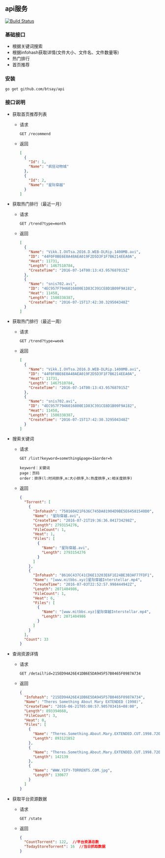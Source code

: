 ## api服务
[![Build Status](https://drone.io/github.com/btsay/api/status.png)](https://drone.io/github.com/btsay/api/latest)

### 基础接口

- 根据关键词搜索
- 根据infohash获取详情(文件大小、文件名、文件数量等)
- 热门排行
- 首页推荐

### 安装
`go get github.com/btsay/api`



### 接口说明

- 获取首页推荐列表

  - 请求

    ```http
    GET /recommend
    ```

  - 返回

    ```json
    [
      {
        "Id": 1,
        "Name": "疯狂动物城"
      },
      {
        "Id": 2,
        "Name": "星际穿越"
      }
    ]
    ```

- 获取热门排行（最近一月）

  - 请求

    ```http
    GET /trend?type=month
    ```

  - 返回

    ```json
    [
      {
        "Name": "Vikk.I.OVTsa.2O16.D.WEB-DLRip.1400MB.avi",
        "ID": "44F0F0BE6E0A48AEA019F2D5D3F1F7B6214EEA0A",
        "Heat": 11731,
        "Length": 1467510784,
        "CreateTime": "2016-07-14T00:13:43.957687015Z"
      },
      {
        "Name": "snis702.avi",
        "ID": "4EC957F7946016800E1D83C391CE8D1B09F9A182",
        "Heat": 11458,
        "Length": 1500338387,
        "CreateTime": "2016-07-15T17:42:30.329504348Z"
      }
    ]  
    ```

- 获取热门排行（最近一周）

  - 请求

    ```http
    GET /trend?type=week
    ```

  - 返回

    ```json
    [
      {
        "Name": "Vikk.I.OVTsa.2O16.D.WEB-DLRip.1400MB.avi",
        "ID": "44F0F0BE6E0A48AEA019F2D5D3F1F7B6214EEA0A",
        "Heat": 11731,
        "Length": 1467510784,
        "CreateTime": "2016-07-14T00:13:43.957687015Z"
      },
      {
        "Name": "snis702.avi",
        "ID": "4EC957F7946016800E1D83C391CE8D1B09F9A182",
        "Heat": 11458,
        "Length": 1500338387,
        "CreateTime": "2016-07-15T17:42:30.329504348Z"
      }
    ]  
    ```

- 搜索关键词

  - 请求

    ```http
    GET /list?keyword=something&page=1&order=h

    keyword：关键词
    page：页码
    order：排序(l:时间排序,m:大小排序,h:热度排序,x:相关度排序)
    ```

  - 返回

    ```json
    {
      "Torrent": [
        {
          "Infohash": "750160421F636C745DA81904D9BE5E64581540D0",
          "Name": "星际穿越.avi",
          "CreateTime": "2016-07-21T19:36:36.041734298Z",
          "Length": 2793154276,
          "FileCount": 1,
          "Heat": 1,
          "Files": [
            {
              "Name": "星际穿越.avi",
              "Length": 2793154276
            }
          ]
        },
        {
          "Infohash": "8616C437C41CD6E13203E6F1E24BE3B3AF77FDF1",
          "Name": "[www.mitbbs.xyz]星际穿越Interstellar.mp4",
          "CreateTime": "2016-07-03T22:52:57.998444942Z",
          "Length": 2071404986,
          "FileCount": 1,
          "Heat": 6,
          "Files": [
            {
              "Name": "[www.mitbbs.xyz]星际穿越Interstellar.mp4",
              "Length": 2071404986
            }
          ]
        }
      ],
      "Count": 33
    }
    ```

- 查询资源详情

  - 请求

    ```http
    GET /detail?id=215ED94A26E41DB6E5DA945F57B0465F0987A734
    ```

  - 返回

    ```json
    {
      "Infohash": "215ED94A26E41DB6E5DA945F57B0465F0987A734",
      "Name": "Theres Something About Mary EXTENDED (1998)",
      "CreateTime": "2016-06-21T05:00:57.905703416+08:00",
      "Length": 893394668,
      "FileCount": 3,
      "Heat": 0,
      "Files": [
        {
          "Name": "Theres.Something.About.Mary.EXTENDED.CUT.1998.720p.BrRip.x264.YIFY.mp4",
          "Length": 893121852
        },
        {
          "Name": "Theres.Something.About.Mary.EXTENDED.CUT.1998.720p.BrRip.x264.YIFY.srt",
          "Length": 142139
        },
        {
          "Name": "WWW.YIFY-TORRENTS.COM.jpg",
          "Length": 130677
        }
      ]
    }
    ```

- 获取平台资源数据

  - 请求

    ```http
    GET /state
    ```

  - 返回

    ```json
    {
      "CountTorrent": 122,  //平台资源总数
      "TodayStoreTorrent": 16  //当日抓取数据
    }
    ```

    ​

​
